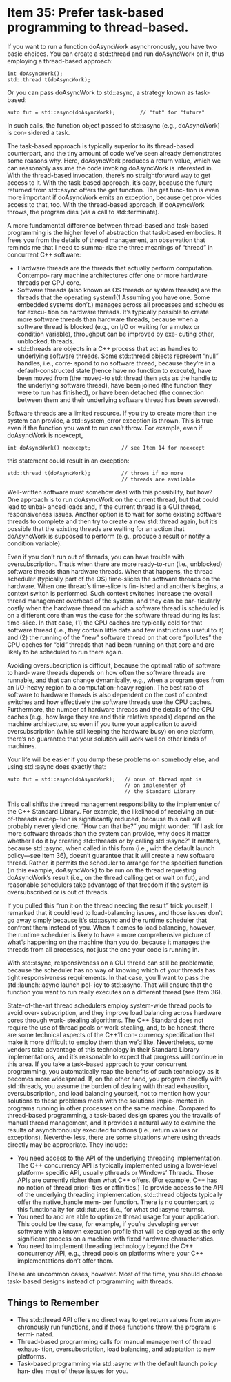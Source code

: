 # Item 35: Prefer task-based programming to thread-based.
If  you  want  to  run  a  function  doAsyncWork  asynchronously,  you  have  two  basic
choices. You can create a std::thread and run doAsyncWork on it, thus employing
a thread-based approach:
```
int doAsyncWork();
std::thread t(doAsyncWork);
```
Or you can pass doAsyncWork to std::async, a strategy known as task-based:
```
auto fut = std::async(doAsyncWork);        // "fut" for "future"
```
In such calls,  the  function object passed  to std::async (e.g., doAsyncWork)  is con‐
sidered a task.

The task-based approach is typically superior to its thread-based counterpart, and the
tiny  amount  of  code  we’ve  seen  already  demonstrates  some  reasons  why.  Here,
doAsyncWork  produces  a  return  value,  which  we  can  reasonably  assume  the  code
invoking doAsyncWork is interested in. With the thread-based invocation, there’s no
straightforward  way  to  get  access  to  it.  With  the  task-based  approach,  it’s  easy,
because the future returned from std::async offers the get function. The get func‐
tion  is  even more  important  if doAsyncWork  emits  an  exception, because get pro‐
vides access to that, too. With the thread-based approach, if doAsyncWork throws, the
program dies (via a call to std::terminate).

A more  fundamental difference between  thread-based and  task-based programming
is  the  higher  level  of  abstraction  that  task-based  embodies.  It  frees  you  from  the
details of thread management, an observation that reminds me that I need to summa‐
rize the three meanings of “thread” in concurrent C++ software:
- Hardware threads are the threads that actually perform computation. Contempo‐
rary machine architectures offer one or more hardware threads per CPU core.
- Software  threads  (also  known  as OS  threads  or  system  threads)  are  the  threads
that the operating system1(1 Assuming you have one. Some embedded systems don’t.)
 manages across all processes and schedules for execu‐
tion on hardware  threads. It’s  typically possible  to create more software  threads
than hardware threads, because when a software thread is blocked (e.g., on I/O or
waiting for a mutex or condition variable), throughput can be improved by exe‐
cuting other, unblocked, threads.
- std::threads  are  objects  in  a  C++  process  that  act  as  handles  to  underlying
software threads. Some std::thread objects represent “null” handles, i.e., corre‐
spond  to  no  software  thread,  because  they’re  in  a  default-constructed  state
(hence  have  no  function  to  execute),  have  been  moved  from  (the  moved-to
std::thread  then  acts  as  the  handle  to  the  underlying  software  thread),  have
been joined (the function they were to run has finished), or have been detached
(the  connection  between  them  and  their  underlying  software  thread  has  been
severed).

Software threads are a limited resource. If you try to create more than the system can
provide, a std::system_error exception is thrown. This is true even if the function
you want to run can’t throw. For example, even if doAsyncWork is noexcept,
```
int doAsyncWork() noexcept;          // see Item 14 for noexcept
```
this statement could result in an exception:
```
std::thread t(doAsyncWork);          // throws if no more
                                     // threads are available
```
Well-written  software  must  somehow  deal  with  this  possibility,  but  how?  One
approach is to run doAsyncWork on the current thread, but that could lead to unbal‐
anced loads and, if the current thread is a GUI thread, responsiveness issues. Another
option is to wait for some existing software threads to complete and then try to create
a new std::thread again, but it’s possible that the existing threads are waiting for an
action  that doAsyncWork  is  supposed  to perform  (e.g., produce  a  result or notify  a
condition variable).

Even  if  you  don’t  run  out  of  threads,  you  can  have  trouble with  oversubscription.
That’s  when  there  are  more  ready-to-run  (i.e.,  unblocked)  software  threads  than
hardware threads. When that happens, the thread scheduler (typically part of the OS)
time-slices the software threads on the hardware. When one thread’s time-slice is fin‐
ished  and  another’s  begins,  a  context  switch  is  performed.  Such  context  switches
increase the overall thread management overhead of the system, and they can be par‐
ticularly costly when the hardware thread on which a software thread is scheduled is
on a different core than was the case for the software thread during its last time-slice.
In that case, (1) the CPU caches are typically cold for that software thread (i.e., they
contain little data and few instructions useful to it) and (2) the running of the “new”
software  thread  on  that  core  “pollutes”  the CPU  caches  for  “old”  threads  that  had
been running on that core and are likely to be scheduled to run there again.

Avoiding oversubscription is difficult, because the optimal ratio of software to hard‐
ware  threads depends on how often  the software  threads are runnable, and  that can
change  dynamically,  e.g.,  when  a  program  goes  from  an  I/O-heavy  region  to  a
computation-heavy  region.  The  best  ratio  of  software  to  hardware  threads  is  also
dependent on  the  cost of  context  switches and how  effectively  the  software  threads
use the CPU caches. Furthermore, the number of hardware threads and the details of
the CPU  caches  (e.g.,  how  large  they  are  and  their  relative  speeds)  depend  on  the
machine architecture, so even if you tune your application to avoid oversubscription
(while  still  keeping  the  hardware  busy)  on  one  platform,  there’s  no  guarantee  that
your solution will work well on other kinds of machines.

Your  life will  be  easier  if  you  dump  these  problems  on  somebody  else,  and  using
std::async does exactly that:
```
auto fut = std::async(doAsyncWork);   // onus of thread mgmt is
                                      // on implementer of
                                      // the Standard Library
```
This call shifts the thread management responsibility to the implementer of the C++
Standard Library. For example,  the  likelihood of  receiving an out-of-threads excep‐
tion is significantly reduced, because this call will probably never yield one. “How can
that be?” you might wonder. “If I ask for more software threads than the system can
provide, why does  it matter whether  I do  it by creating std::threads or by calling
std::async?”  It matters,  because  std::async, when  called  in  this  form  (i.e., with
the default  launch policy—see  Item  36), doesn’t  guarantee  that  it will  create  a new
software thread. Rather, it permits the scheduler to arrange for the specified function
(in  this  example, doAsyncWork)  to be  run on  the  thread  requesting doAsyncWork’s
result (i.e., on the thread calling get or wait on fut), and reasonable schedulers take
advantage of that freedom if the system is oversubscribed or is out of threads.

If you pulled this “run it on the thread needing the result” trick yourself, I remarked
that  it  could  lead  to  load-balancing  issues,  and  those  issues  don’t  go  away  simply
because  it’s  std::async  and  the  runtime  scheduler  that  confront  them  instead  of
you. When  it  comes  to  load  balancing, however,  the  runtime  scheduler  is  likely  to
have  a more  comprehensive picture of what’s happening on  the machine  than  you
do, because  it manages  the  threads  from all processes, not  just  the one your code  is
running in.

With std::async, responsiveness on a GUI thread can still be problematic, because
the scheduler has no way of knowing which of your threads has tight responsiveness
requirements. In that case, you’ll want to pass the std::launch::async launch pol‐
icy to std::async. That will ensure that the function you want to run really executes
on a different thread (see Item 36).

State-of-the-art  thread  schedulers  employ  system-wide  thread  pools  to  avoid  over‐
subscription, and they improve load balancing across hardware cores through work-
stealing  algorithms. The C++  Standard does not  require  the use of  thread pools or
work-stealing, and, to be honest, there are some technical aspects of the C++11 con‐
currency  specification  that make  it more  difficult  to  employ  them  than  we’d  like.
Nevertheless,  some  vendors  take  advantage  of  this  technology  in  their  Standard
Library implementations, and it’s reasonable to expect that progress will continue in
this  area.  If  you  take  a  task-based  approach  to  your  concurrent programming,  you
automatically reap the benefits of such technology as it becomes more widespread. If,
on the other hand, you program directly with std::threads, you assume the burden
of dealing with thread exhaustion, oversubscription, and load balancing yourself, not
to mention  how  your  solutions  to  these  problems mesh with  the  solutions  imple‐
mented in programs running in other processes on the same machine.
Compared to thread-based programming, a task-based design spares you the travails
of manual thread management, and  it provides a natural way to examine the results
of  asynchronously  executed  functions  (i.e.,  return  values  or  exceptions). Neverthe‐
less, there are some situations where using threads directly may be appropriate. They
include:
- You need access to the API of the underlying threading implementation. The
C++  concurrency  API  is  typically  implemented  using  a  lower-level  platform-
specific API,  usually  pthreads  or Windows’ Threads. Those APIs  are  currently
richer than what C++ offers. (For example, C++ has no notion of thread priori‐
ties  or  affinities.)  To  provide  access  to  the  API  of  the  underlying  threading
implementation, std::thread objects  typically offer  the native_handle mem‐
ber function. There is no counterpart to this functionality for std::futures (i.e.,
for what std::async returns).
- You need to and are able to optimize thread usage for your application. This
could be the case, for example, if you’re developing server software with a known
execution  profile  that  will  be  deployed  as  the  only  significant  process  on  a
machine with fixed hardware characteristics.
- You  need  to  implement  threading  technology  beyond  the C++  concurrency
API,  e.g.,  thread  pools  on  platforms  where  your  C++  implementations  don’t
offer them.

These  are  uncommon  cases,  however. Most  of  the  time,  you  should  choose  task-
based designs instead of programming with threads.

## Things to Remember
- The  std::thread API  offers no  direct way  to  get  return  values  from  asyn‐
chronously run functions, and if those functions throw, the program is termi‐
nated.
- Thread-based programming calls  for manual management of  thread exhaus‐
tion, oversubscription, load balancing, and adaptation to new platforms.
- Task-based programming via std::async with the default launch policy han‐
dles most of these issues for you.
